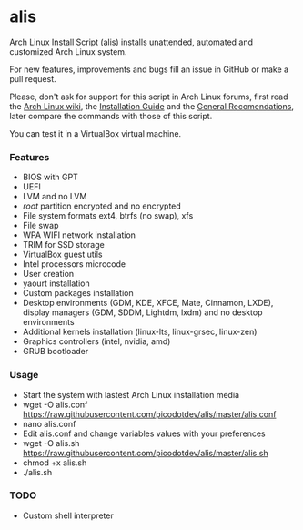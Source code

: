 # alis

Arch Linux Install Script (alis) installs unattended, automated and customized Arch Linux system.

For new features, improvements and bugs fill an issue in GitHub or make a pull request.

Please, don't ask for support for this script in Arch Linux forums, first read
the [Arch Linux wiki](https://wiki.archlinux.org), the [Installation Guide](https://wiki.archlinux.org/index.php/Installation_guide) and the [General
Recomendations](https://wiki.archlinux.org/index.php/General_recommendations), later
compare the commands with those of this script.

You can test it in a VirtualBox virtual machine.

### Features

* BIOS with GPT
* UEFI
* LVM and no LVM
* _root_ partition encrypted and no encrypted
* File system formats ext4, btrfs (no swap), xfs
* File swap
* WPA WIFI network installation
* TRIM for SSD storage
* VirtualBox guest utils
* Intel processors microcode
* User creation
* yaourt installation
* Custom packages installation
* Desktop environments (GDM, KDE, XFCE, Mate, Cinnamon, LXDE), display managers (GDM, SDDM, Lightdm, lxdm) and no desktop environments
* Additional kernels installation (linux-lts, linux-grsec, linux-zen)
* Graphics controllers (intel, nvidia, amd)
* GRUB bootloader

### Usage

* Start the system with lastest Arch Linux installation media
* wget -O alis.conf https://raw.githubusercontent.com/picodotdev/alis/master/alis.conf
* nano alis.conf
* Edit alis.conf and change variables values with your preferences
* wget -O alis.sh https://raw.githubusercontent.com/picodotdev/alis/master/alis.sh
* chmod +x alis.sh
* ./alis.sh

### TODO

* Custom shell interpreter
